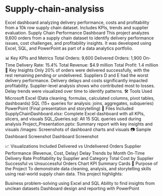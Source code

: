 # Supply-chain-analysiss
Excel dashboard analyzing delivery performance, costs and profitability from a 10k row supply chain dataset. Includes KPIs, trends and supplier evaluation.
Supply Chain Performance Dashboard
This project analyzes 9,600 orders from a supply chain dataset to identify delivery performance issues, cost challenges, and profitability insights. It was developed using Excel, SQL, and PowerPoint as part of a data analytics portfolio.

📊 Key KPIs and Metrics
Total Orders: 9,600
Delivered Orders: 1,900
On-Time Delivery Rate: 15.4%
Total Revenue: $4.9 million
Total Profit: 1.4 million 
🚚 Key Insights
Only 20% of orders were delivered successfully, with the rest remaining pending or undelivered.
Suppliers D and E had the worst delivery performance.
Delivery delays and costs significantly impacted profitability.
Supplier-level analysis shows who contributed most to losses.
Delay trends were visualized over time to identify patterns.
🛠 Tools Used
Microsoft Excel (Data cleaning, formulas, calculated columns, pivot tables, dashboards)
SQL (15+ queries for analysis: joins, aggregates, subqueries)
PowerPoint (Final presentation and storytelling)
📁 Files Included
SupplyChainDashboard.xlsx: Complete Excel dashboard with all KPIs, slicers, and visuals
SQL_Queries.sql: All 15 SQL queries used during analysis
Project_Presentation.pptx: Summary report with key insights and visuals
/images: Screenshots of dashboard charts and visuals
📷 Sample Dashboard Screenshot
Dashboard Screenshot

📈 Visualizations Included
Delivered vs Undelivered Orders
Supplier Performance (Revenue, Cost, Delay)
Delay Trends by Month
On-Time Delivery Rate
Profitability by Supplier and Category
Total Cost by Supplier
Successful vs Unsuccessful Orders Chart
KPI Summary Cards
🎯 Purpose of the Project
To demonstrate data cleaning, analysis, and storytelling skills using real-world supply chain data. This project highlights:

Business problem-solving using Excel and SQL
Ability to find insights from unclean datasets
Dashboard design and reporting with PowerPoint
